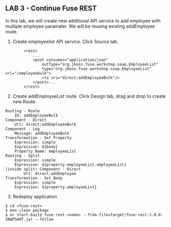 
## LAB 3 - Continue Fuse REST

In this lab, we will create new additional API service to add employee with multiple employee paramater. We will be reusing existing addEmployee route.

1. Create employeelist API service. Click Source tab.
```
        <rest>
            ...
            <post consumes="application/json" 
                outType="org.jboss.fuse.workshop.soap.EmployeeList"
                type="org.jboss.fuse.workshop.soap.EmployeeList" uri="/employeebulk">
                <to uri="direct:addEmployeeBulk"/>
            </post>...
        </rest>
```
2. Create addEmployeeList route. Click Design tab, drag and drop to create new Route
```
Routing - Route
	ID: addEmployeeBulk
Component - Direct
	Uri: direct:addEmployeeBulk
Component - Log
	Message: addEmployeeBulk
Transformation - Set Property
	Expression: simple
	Expression: ${body}
	Property Name: employeeList
Routing - Split
	Expression: simple
	Expression: ${property.employeeList.employeeList}
(inside split) Component - Direct
		Uri: direct:addEmployee
Transformation - Set Body
	Expression: simple
	Expression: ${property.employeeList}
```
3. Redeploy application
```
$ cd <fuse-rest>
$ mvn clean package
$ oc start-build fuse-rest-<name> --from-file=target/fuse-rest-1.0.0-SNAPSHOT.jar --follow
```


